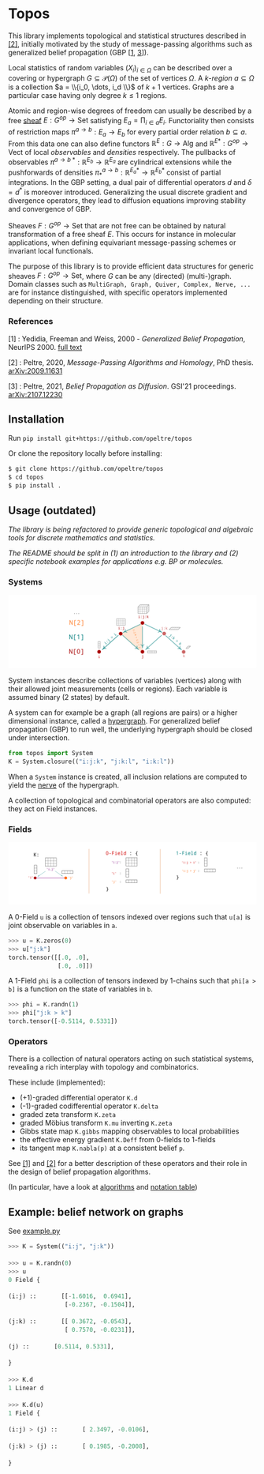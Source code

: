 # Topos

[hypergraph]: https://en.wikipedia.org/wiki/Hypergraph
[nerve]: https://en.wikipedia.org/wiki/Nerve_(category_theory)
[divergence]: https://en.wikipedia.org/wiki/Divergence
[sheaf]:https://en.wikipedia.org/wiki/Sheaf_(mathematics)

This library implements topological and statistical structures 
described in [[2]](#ref2), initially motivated by the
study of message-passing algorithms such as generalized belief propagation (GBP [[1](#ref1), [3](#ref3)]).

Local statistics of random variables <span>$(X_i)_{i \in \Omega}$</span>
can be described over a covering or hypergraph $G \subseteq \mathcal{P}(\Omega)$ of the set of vertices $\Omega$.
A $k$-_region_ $a \subseteq \Omega$ is a collection $a = \\{i_0, \dots, i_d \\}$ 
of $k+1$ vertices. Graphs are a particular case having only degree $k \leq 1$ regions. 

Atomic and region-wise degrees of freedom can usually be described by a 
free [sheaf] $E : G^{op} \to \mathrm{Set}$ satisfying $E_a = \prod_{i \in a} E_i$.
Functoriality then consists of restriction maps $\pi^{a \to b} : E_a \to E_b$ for every
partial order relation $b \subseteq a$. From this data one can also define functors 
$\mathbb{R}^E : G \to \mathrm{Alg}$ and $\mathbb{R}^{E * } : G^{op} \to \mathrm{Vect}$ 
of local _observables_ and _densities_ respectively. The pullbacks of observables $\pi^{a \to b\:* } : \mathbb{R}^{E_b} \to \mathbb{R}^{E_a}$ 
are cylindrical extensions while the pushforwards of densities
<span>$\pi^{a \to b}_* : \mathbb{R}^{E_a *} \to \mathbb{R}^{E_b *}$ </span> 
consist of partial integrations.
In the GBP setting, 
a dual pair of differential operators $d$ and $\delta = d^{ * }$ is moreover introduced. 
Generalizing the usual discrete gradient and divergence operators, 
they lead to diffusion equations improving stability and convergence of GBP.

Sheaves $F : G^{op} \to \mathrm{Set}$ that are not free can be obtained by natural transformation
of a free sheaf $E$. 
This occurs for instance in molecular applications, 
when defining equivariant message-passing schemes or invariant local functionals. 

The purpose of this library is to provide efficient data structures for 
generic sheaves $F : G^{op} \to \mathrm{Set}$, where $G$ can be any (directed) (multi-)graph.
Domain classes such as `MultiGraph, Graph, Quiver, Complex, Nerve, ...` are for instance distinguished, 
with specific operators implemented depending on their structure. 

### References 
<span id="ref3"></span>
[1] : Yedidia, Freeman and Weiss, 2000 - _Generalized Belief Propagation_,
NeurIPS 2000. [full text][YFW00]

<span id="ref2"></span>
[2] : Peltre, 2020, _Message-Passing Algorithms and Homology_, 
PhD thesis. [arXiv:2009.11631][phd]

<span id="ref1"></span>
[3] : Peltre, 2021, _Belief Propagation as Diffusion_.
GSI'21 proceedings. [arXiv:2107.12230][gsi21]


[gsi21]: https://arxiv.org/abs/2107.12230
[phd]:   https://arxiv.org/abs/2009.11631
[YFW00]: https://https://proceedings.neurips.cc/paper/1832-generalized-belief-propagation.pdf
[not_table]: https://arxiv.org/pdf/2009.11631#page=4
[alg_table]: https://arxiv.org/pdf/2107.12230#page=7


## Installation 

Run `pip install git+https://github.com/opeltre/topos`

Or clone the repository locally before installing: 
```sh
$ git clone https://github.com/opeltre/topos
$ cd topos
$ pip install .
```


## Usage  (outdated)

_The library is being refactored to provide generic topological and algebraic tools
for discrete mathematics and statistics._

_The README should be split in (1) an introduction to the library and (2) specific notebook 
examples for applications e.g. BP or molecules._

### Systems 

![nerve](assets/img/nerve.png)

System instances describe collections of variables (vertices) 
along with their allowed joint measurements (cells or regions). 
Each variable is assumed binary (2 states) by default.

A system can for example be a graph (all regions are pairs) 
or a higher dimensional instance, called a [hypergraph][hypergraph]. 
For generalized belief propagation (GBP) to run well,
the underlying hypergraph should be closed under intersection. 

```py
from topos import System
K = System.closure(("i:j:k", "j:k:l", "i:k:l"))
```

When a `System` instance is created, all inclusion relations 
are computed to yield the [nerve][nerve] of the hypergraph. 

A collection of topological and combinatorial operators 
are also computed: they act on Field instances. 

### Fields 

![fields](assets/img/fields.png)

A 0-Field `u` is a collection of tensors indexed over regions 
such that `u[a]` is joint observable on variables in `a`.

```py
>>> u = K.zeros(0) 
>>> u["j:k"]
torch.tensor([[.0, .0],
              [.0, .0]])
```

A 1-Field `phi` is a collection of tensors indexed by 1-chains 
such that `phi[a > b]` is a function on the state of variables in `b`. 

```py
>>> phi = K.randn(1)
>>> phi["j:k > k"]
torch.tensor([-0.5114, 0.5331])
```

### Operators  

There is a collection of natural operators acting on such
statistical systems, revealing a rich interplay with topology 
and combinatorics. 

These include (implemented):
- (+1)-graded differential operator `K.d`
- (-1)-graded codifferential operator `K.delta`
- graded zeta transform `K.zeta` 
- graded Möbius transform `K.mu` inverting `K.zeta`
- Gibbs state map `K.gibbs` mapping observables to local probabilities
- the effective energy gradient `K.Deff` from 0-fields to 1-fields
- its tangent map `K.nabla(p)` at a consistent belief `p`. 

See [[1]](#ref1)  and [[2]](#ref2) for a better description of 
these operators and their role in the design of
belief propagation algorithms. 

(In particular, have a look at [algorithms][alg_table]
and [notation table][not_table])

## Example: belief network on graphs

See [example.py](example.py)

```py
>>> K = System(("i:j", "j:k"))

>>> u = K.randn(0)
>>> u
0 Field {

(i:j) ::       [[-1.6016,  0.6941],
                [-0.2367, -0.1504]],

(j:k) ::       [[ 0.3672, -0.0543],
                [ 0.7570, -0.0231]],

(j) ::       [0.5114, 0.5331],

}

>>> K.d
1 Linear d

>>> K.d(u)
1 Field {

(i:j) > (j) ::       [ 2.3497, -0.0106],

(j:k) > (j) ::       [ 0.1985, -0.2008],

}
``` 

